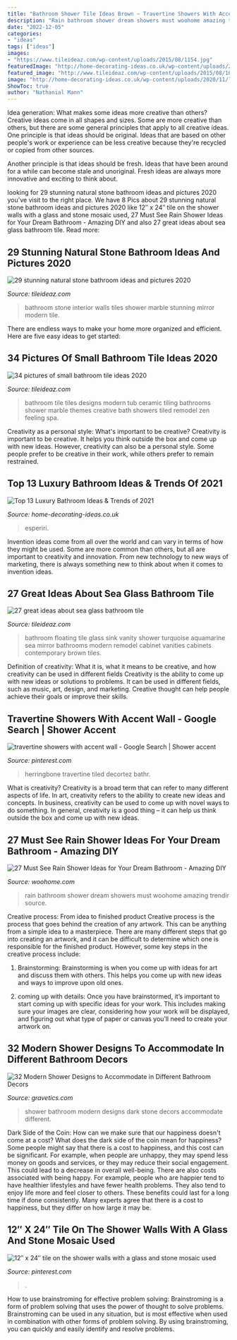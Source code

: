 ```yaml
---
title: "Bathroom Shower Tile Ideas Brown ~ Travertine Showers With Accent Wall"
description: "Rain bathroom shower dream showers must woohome amazing trendir source"
date: "2022-12-05"
categories:
- "ideas"
tags: ["ideas"]
images:
- "https://www.tileideaz.com/wp-content/uploads/2015/08/1154.jpg"
featuredImage: "http://home-decorating-ideas.co.uk/wp-content/uploads/2020/11/luxury-bathroom-ideas-8.jpg"
featured_image: "http://www.tileideaz.com/wp-content/uploads/2015/08/1055.jpg"
image: "http://home-decorating-ideas.co.uk/wp-content/uploads/2020/11/luxury-bathroom-ideas-8.jpg"
ShowToc: true
author: "Nathanial Mann"
---
```



Idea generation: What makes some ideas more creative than others?
Creative ideas come in all shapes and sizes. Some are more creative than others, but there are some general principles that apply to all creative ideas.
One principle is that ideas should be original. Ideas that are based on other people's work or experience can be less creative because they're recycled or copied from other sources.

Another principle is that ideas should be fresh. Ideas that have been around for a while can become stale and unoriginal. Fresh ideas are always more innovative and exciting to think about.

	

		
looking for 29 stunning natural stone bathroom ideas and pictures 2020 you've visit to the right place. We have 8 Pics about 29 stunning natural stone bathroom ideas and pictures 2020 like 12″ x 24″ tile on the shower walls with a glass and stone mosaic used, 27 Must See Rain Shower Ideas for Your Dream Bathroom - Amazing DIY and also 27 great ideas about sea glass bathroom tile. Read more:
		
    
## 29 Stunning Natural Stone Bathroom Ideas And Pictures 2020

<img loading=lazy src="https://www.tileideaz.com/wp-content/uploads/2015/09/sweet-interior-design-of-small-bathroom-cream-stone-shower-area-walls-ceiling-pendant-lighting-stone-wall-bathroom-bathroom-stunning-stone-wall-bathroom-design-inspiration.jpg" onerror="this.onerror=null;this.src='https://tse4.mm.bing.net/th?id=OIP.LBYl2dH9DE47jf4PTbYS-gHaJ4&amp;pid=15.1';" alt="29 stunning natural stone bathroom ideas and pictures 2020">

_Source: tileideaz.com_

>bathroom stone interior walls tiles shower marble stunning mirror modern tile. 

	

There are endless ways to make your home more organized and efficient. Here are five easy ideas to get started:

    
## 34 Pictures Of Small Bathroom Tile Ideas 2020

<img loading=lazy src="https://www.tileideaz.com/wp-content/uploads/2015/08/1154.jpg" onerror="this.onerror=null;this.src='https://tse4.mm.bing.net/th?id=OIP.9oYEaKWwznJpnJ8D9c4A4wHaJ2&amp;pid=15.1';" alt="34 pictures of small bathroom tile ideas 2020">

_Source: tileideaz.com_

>bathroom tile tiles designs modern tub ceramic tiling bathrooms shower marble themes creative bath showers tiled remodel zen feeling spa. 

	

Creativity as a personal style: What's important to be creative?
Creativity is important to be creative. It helps you think outside the box and come up with new ideas. However, creativity can also be a personal style. Some people prefer to be creative in their work, while others prefer to remain restrained.

    
## Top 13 Luxury Bathroom Ideas &amp; Trends Of 2021

<img loading=lazy src="http://home-decorating-ideas.co.uk/wp-content/uploads/2020/11/luxury-bathroom-ideas-8.jpg" onerror="this.onerror=null;this.src='https://tse4.mm.bing.net/th?id=OIP._VELpq6zElG6EOQ4WGf9fQHaLH&amp;pid=15.1';" alt="Top 13 Luxury Bathroom Ideas &amp; Trends of 2021">

_Source: home-decorating-ideas.co.uk_

>esperiri. 

	

Invention ideas come from all over the world and can vary in terms of how they might be used. Some are more common than others, but all are important to creativity and innovation. From new technology to new ways of marketing, there is always something new to think about when it comes to invention ideas.

    
## 27 Great Ideas About Sea Glass Bathroom Tile

<img loading=lazy src="http://www.tileideaz.com/wp-content/uploads/2015/08/1055.jpg" onerror="this.onerror=null;this.src='https://tse3.mm.bing.net/th?id=OIP.0k0nuGSh7c_k21sT5z2lOAHaLH&amp;pid=15.1';" alt="27 great ideas about sea glass bathroom tile">

_Source: tileideaz.com_

>bathroom floating tile glass sink vanity shower turquoise aquamarine sea mirror bathrooms modern remodel cabinet vanities cabinets contemporary brown tiles. 

	

Definition of creativity: What it is, what it means to be creative, and how creativity can be used in different fields
Creativity is the ability to come up with new ideas or solutions to problems. It can be used in different fields, such as music, art, design, and marketing. Creative thought can help people achieve their goals or improve their skills.

    
## Travertine Showers With Accent Wall - Google Search | Shower Accent

<img loading=lazy src="https://i.pinimg.com/736x/b9/18/c5/b918c521d43cfc494cf59171946bfa5a.jpg" onerror="this.onerror=null;this.src='https://tse1.mm.bing.net/th?id=OIP.n6qc_r6aUyc6ksdShCYUegHaLG&amp;pid=15.1';" alt="travertine showers with accent wall - Google Search | Shower accent">

_Source: pinterest.com_

>herringbone travertine tiled decortez bathr. 

	

What is creativity?
Creativity is a broad term that can refer to many different aspects of life. In art, creativity refers to the ability to create new ideas and concepts. In business, creativity can be used to come up with novel ways to do something. In general, creativity is a good thing – it can help us think outside the box and come up with new ideas.

    
## 27 Must See Rain Shower Ideas For Your Dream Bathroom - Amazing DIY

<img loading=lazy src="https://www.woohome.com/wp-content/uploads/2015/03/Rain-Showers-Bathroom-ideas-woohome-9.jpg" onerror="this.onerror=null;this.src='https://tse4.mm.bing.net/th?id=OIP.HBKt6knQMKDKHjrFKyxCJwHaMo&amp;pid=15.1';" alt="27 Must See Rain Shower Ideas for Your Dream Bathroom - Amazing DIY">

_Source: woohome.com_

>rain bathroom shower dream showers must woohome amazing trendir source. 

	

Creative process: From idea to finished product
Creative process is the process that goes behind the creation of any artwork. This can be anything from a simple idea to a masterpiece. There are many different steps that go into creating an artwork, and it can be difficult to determine which one is responsible for the finished product. However, some key steps in the creative process include:
1. Brainstorming: Brainstorming is when you come up with ideas for art and discuss them with others. This helps you come up with new ideas and ways to improve upon old ones.

2. coming up with details: Once you have brainstormed, it’s important to start coming up with specific ideas for your work. This includes making sure your images are clear, considering how your work will be displayed, and figuring out what type of paper or canvas you’ll need to create your artwork on.

    
## 32 Modern Shower Designs To Accommodate In Different Bathroom Decors

<img loading=lazy src="https://www.gravetics.com/wp-content/uploads/2017/05/Wow-love-this-dark-stone-shower-cave.jpg" onerror="this.onerror=null;this.src='https://tse1.mm.bing.net/th?id=OIP.c-4Mh0XZ4IuJsAqYOoPW2AHaLH&amp;pid=15.1';" alt="32 Modern Shower Designs to Accommodate in Different Bathroom Decors">

_Source: gravetics.com_

>shower bathroom modern designs dark stone decors accommodate different. 

	

Dark Side of the Coin: How can we make sure that our happiness doesn't come at a cost?
What does the dark side of the coin mean for happiness?
Some people might say that there is a cost to happiness, and this cost can be significant. For example, when people are unhappy, they may spend less money on goods and services, or they may reduce their social engagement. This could lead to a decrease in overall well-being.
There are also costs associated with being happy. For example, people who are happier tend to have healthier lifestyles and have fewer health problems. They also tend to enjoy life more and feel closer to others. These benefits could last for a long time if done consistently.
Many experts agree that there is a cost to happiness, but they differ on how large it may be.

    
## 12″ X 24″ Tile On The Shower Walls With A Glass And Stone Mosaic Used

<img loading=lazy src="https://i.pinimg.com/736x/e2/8c/ec/e28cecd53f376ce9c2feeecff5dc92b6.jpg" onerror="this.onerror=null;this.src='https://tse1.mm.bing.net/th?id=OIP.LgW7u3K6-zZhNxpRvl_N7gHaJ4&amp;pid=15.1';" alt="12″ x 24″ tile on the shower walls with a glass and stone mosaic used">

_Source: pinterest.com_

>. 

	

How to use brainstroming for effective problem solving:
Brainstroming is a form of problem solving that uses the power of thought to solve problems. Brainstroming can be used in any situation, but is most effective when used in combination with other forms of problem solving. By using brainstroming, you can quickly and easily identify and resolve problems.

